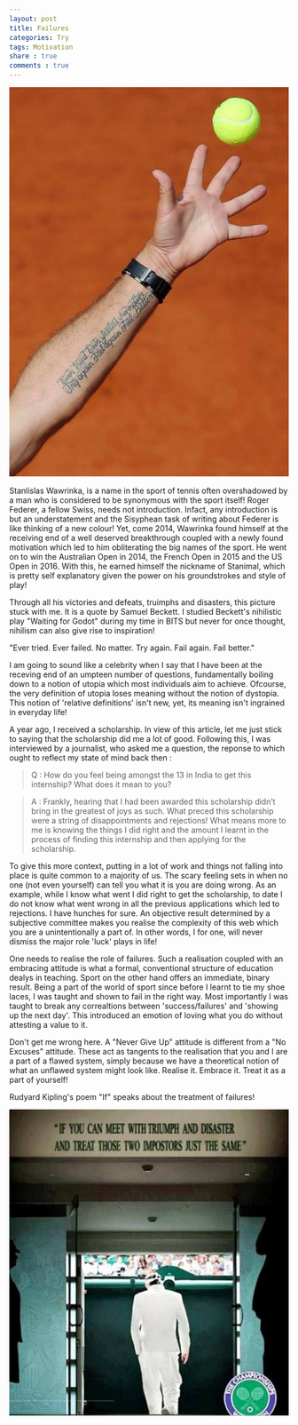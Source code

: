 ```yaml
---
layout: post
title: Failures
categories: Try
tags: Motivation
share : true
comments : true
---
```


![](/images/wawrinka.jpg)


Stanlislas Wawrinka, is a name in the sport of tennis often overshadowed by a man who is considered to be synonymous with the sport itself! Roger Federer, a fellow Swiss, needs not introduction. Infact, any introduction is but an understatement and the Sisyphean task of writing about Federer is like thinking of a new colour!
Yet, come 2014, Wawrinka found himself at the receiving end of a well deserved breakthrough coupled with a newly found motivation which led to him obliterating the big names of the sport. He went on to win the Australian Open in 2014, the French Open in 2015 and the US Open in 2016. With this, he earned himself the nickname of Stanimal, which is pretty self explanatory given the power on his groundstrokes and style of play! 

Through all his victories and defeats, truimphs and disasters, this picture stuck with me. It is a quote by Samuel Beckett. I studied Beckett's nihilistic play "Waiting for Godot" during my time in BITS but never for once thought, nihilism can also give rise to inspiration! 

"Ever tried. Ever failed. No matter. Try again. Fail again. Fail better."

I am going to sound like a celebrity when I say that I have been at the receving end of an umpteen number of questions, fundamentally boiling down to a notion of utopia which most individuals aim to achieve. Ofcourse, the very definition of utopia loses meaning without the notion of dystopia. This notion of 'relative definitions' isn't new, yet, its meaning isn't ingrained in everyday life!

A year ago, I received a scholarship. In view of this article, let me just stick to saying that the scholarship did me a lot of good. Following this, I was interviewed by a journalist, who asked me a question, the reponse to which ought to reflect my state of mind back then : 

> Q : How do you feel being amongst the 13 in India to get this internship? What does it mean to you?

> A : Frankly, hearing that I had been awarded this scholarship didn’t bring in the greatest of joys as such. What preced this scholarship were a string of disappointments and rejections! What means more to me is knowing the things I did right and the amount I learnt in the process of finding this internship and then applying for the scholarship.

To give this more context, putting in a lot of work and things not falling into place is quite common to a majority of us. The scary feeling sets in when no one (not even yourself) can tell you what it is you are doing wrong. As an example, while I know what went I did right to get the scholarship, to date I do not know what went wrong in all the previous applications which led to rejections. I have hunches for sure. An objective result determined by a subjective committee makes you realise the complexity of this web which you are a unintentionally a part of. In other words, I for one, will never dismiss the major role 'luck' plays in life!

One needs to realise the role of failures. Such a realisation coupled with an embracing attitude is what a formal, conventional structure of education dealys in teaching. Sport on the other hand offers an immediate, binary result. Being a part of the world of sport since before I learnt to tie my shoe laces, I was taught and shown to fail in the right way. Most importantly I was taught to break any correaltions between 'success/failures' and 'showing up the next day'. This introduced an emotion of loving what you do without attesting a value to it.

Don't get me wrong here. A "Never Give Up" attitude is different from a "No Excuses" attitude. These act as tangents to the realisation that you and I are a part of a flawed system, simply because we have a theoretical notion of what an unflawed system might look like. Realise it. Embrace it. Treat it as a part of yourself!

Rudyard Kipling's poem "If" speaks about the treatment of failures! 

![](/images/truimph-disaster.jpg)
